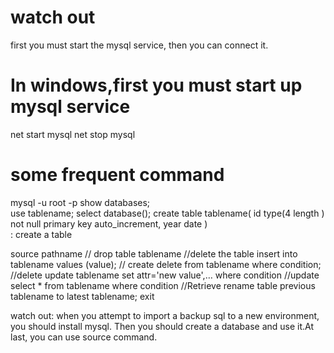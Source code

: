 # watch out
first you must start the mysql service, then you can connect it.

# In windows,first you must start up mysql service
net start mysql
net stop mysql

# some frequent command
mysql -u root -p
show databases;   
use tablename;
select database();
create table tablename(
  id type(4 length ) not null primary key auto_increment,
  year date
)                     
: create a table

source pathname //
drop table tablename  //delete the table
insert into tablename values (value); // create
delete from tablename where condition;  //delete
update tablename set attr='new value',… where condition  //update
select * from tablename where condition  //Retrieve
rename table previous tablename to latest tablename;
exit

watch out:
when you attempt to import a backup sql to a new environment, you should install mysql.
Then you should create a database and use it.At last, you can use source command.